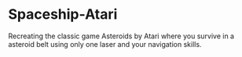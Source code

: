 # Spaceship-Atari
Recreating the classic game Asteroids by Atari where you survive in a asteroid belt using only one laser and your navigation skills.